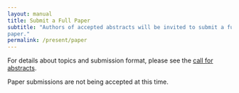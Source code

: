 ```yaml
---
layout: manual
title: Submit a Full Paper
subtitle: "Authors of accepted abstracts will be invited to submit a full 
paper."
permalink: /present/paper
---
```


For details about topics and submission format, please see the 
[call for abstracts](./present/cfa).

Paper submissions are not being accepted at this time.

